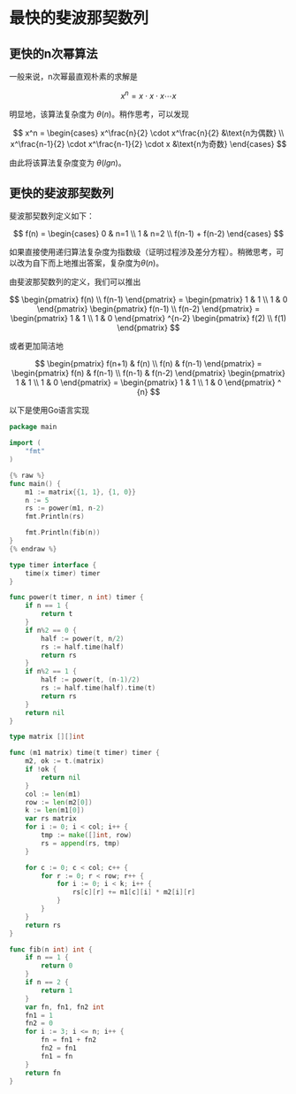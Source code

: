 # 最快的斐波那契数列

## 更快的n次幂算法

一般来说，n次幂最直观朴素的求解是

$$
x^n = x\cdot x\cdot x \cdots x
$$

明显地，该算法复杂度为 $\theta (n)$。稍作思考，可以发现

$$
x^n = \begin{cases}
    x^\frac{n}{2} \cdot x^\frac{n}{2} &\text{n为偶数} \\
    x^\frac{n-1}{2} \cdot x^\frac{n-1}{2} \cdot x &\text{n为奇数}
\end{cases}
$$

由此将该算法复杂度变为 $\theta (lgn)$。

## 更快的斐波那契数列

斐波那契数列定义如下：

$$
f(n) = \begin{cases}
    0 & n=1 \\
    1 & n=2 \\
    f(n-1) + f(n-2)
\end{cases}
$$

如果直接使用递归算法复杂度为指数级（证明过程涉及差分方程）。稍微思考，可以改为自下而上地推出答案，复杂度为$\theta (n)$。

由斐波那契数列的定义，我们可以推出

$$
\begin{pmatrix}
    f(n) \\
    f(n-1)
\end{pmatrix} = \begin{pmatrix}
    1 & 1 \\
    1 & 0
\end{pmatrix} \begin{pmatrix}
    f(n-1) \\
    f(n-2)
\end{pmatrix} = \begin{pmatrix}
    1 & 1 \\
    1 & 0
\end{pmatrix} ^{n-2} \begin{pmatrix}
    f(2) \\
    f(1)
\end{pmatrix}
$$

或者更加简洁地

$$
\begin{pmatrix}
    f(n+1) & f(n) \\
    f(n) & f(n-1)
\end{pmatrix} = \begin{pmatrix}
    f(n) & f(n-1) \\
    f(n-1) & f(n-2)
\end{pmatrix} \begin{pmatrix}
    1 & 1 \\
    1 & 0
\end{pmatrix} = \begin{pmatrix}
    1 & 1 \\
    1 & 0
\end{pmatrix} ^ {n}
$$

以下是使用Go语言实现

```go
package main

import (
    "fmt"
)

{% raw %}
func main() {
    m1 := matrix{{1, 1}, {1, 0}}
    n := 5
    rs := power(m1, n-2)
    fmt.Println(rs)

    fmt.Println(fib(n))
}
{% endraw %}

type timer interface {
    time(x timer) timer
}

func power(t timer, n int) timer {
    if n == 1 {
        return t
    }
    if n%2 == 0 {
        half := power(t, n/2)
        rs := half.time(half)
        return rs
    }
    if n%2 == 1 {
        half := power(t, (n-1)/2)
        rs := half.time(half).time(t)
        return rs
    }
    return nil
}

type matrix [][]int

func (m1 matrix) time(t timer) timer {
    m2, ok := t.(matrix)
    if !ok {
        return nil
    }
    col := len(m1)
    row := len(m2[0])
    k := len(m1[0])
    var rs matrix
    for i := 0; i < col; i++ {
        tmp := make([]int, row)
        rs = append(rs, tmp)
    }

    for c := 0; c < col; c++ {
        for r := 0; r < row; r++ {
            for i := 0; i < k; i++ {
                rs[c][r] += m1[c][i] * m2[i][r]
            }
        }
    }
    return rs
}

func fib(n int) int {
    if n == 1 {
        return 0
    }
    if n == 2 {
        return 1
    }
    var fn, fn1, fn2 int
    fn1 = 1
    fn2 = 0
    for i := 3; i <= n; i++ {
        fn = fn1 + fn2
        fn2 = fn1
        fn1 = fn
    }
    return fn
}
```
